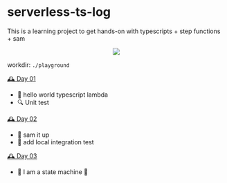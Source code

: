 # serverless-ts-log
This is a learning project to get hands-on with typescripts + step functions + sam
<p align="center">
  <img src="https://media.giphy.com/media/aCa8jFalHHJvi/giphy.gif">
</p>

workdir: `./playground`

[🕰️ Day 01](./day-01) 
- 👋 hello world typescript lambda
- 🔍 Unit test

[🕰️ Day 02](./day-02)
- 🚀 sam it up 
- 🔗 add local integration test

[🕰️ Day 03](./day-03)
- 🦾 I am a state machine 🦿